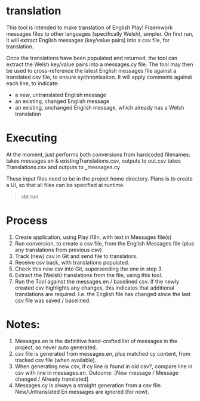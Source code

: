 # translation

This tool is intended to make translation of English Play! Fraemwork messages files to other languages (specifically Welsh), simpler.
On first run, it will extract English messages (key/value pairs) into a csv file, for translation.

Once the translations have been populated and returned, the tool can extract the Welsh key/value pairs into a messages.cy file.
The tool may then be used to cross-reference the latest English messages file against a translated csv file, to ensure sychnonisation. It will apply comments against each line, to indicate:
 - a new, untranslated English message
 - an existing, changed English message
 - an existing, unchanged English message, which already has a Welsh translation

# Executing
At the moment, just performs both conversions from hardcoded filenames:
takes messages.en & existingTranslations.csv, outputs to out.csv
takes Translations.csv and outputs to _messages.cy

These input files need to be in the project home directory. Plans is to create a UI, so that all files can be specified at runtime.

> sbt run



# Process
 1. Create application, using Play i18n, with text in Messages file(s)
 2. Run conversion, to create a csv file, from the English Messages file (plus any translations from  previous csv)
 3. Track (new) csv in Git and send file to translators.
 4. Receive csv back, with translations populated.
 5. Check this new csv into Git, superseeding the one in step 3.
 6. Extract the (Welsh) translations from the file, using this tool.
 7. Run the Tool against the messages.en / baselined csv. If the newly created csv highlights any changes,
     this indicates that additional translations are required. I.e. the English file has changed since the last csv file was saved / baselined.
 
 
# Notes:
 1. Messages.en is the definitive hand-crafted list of messages in the project, so never auto generated.
 2. csv file is generated from messages.en, plus matched cy content, from tracked csv file (when available).
 3. When generating new csv, if cy line is found in old csv?, compare line in csv with line in messages.en. Outcome: [New message / Message changed / Already translated]
 4. Messages.cy is always a straight generation from a csv file. New/Untranslated En messages are ignored (for now).
